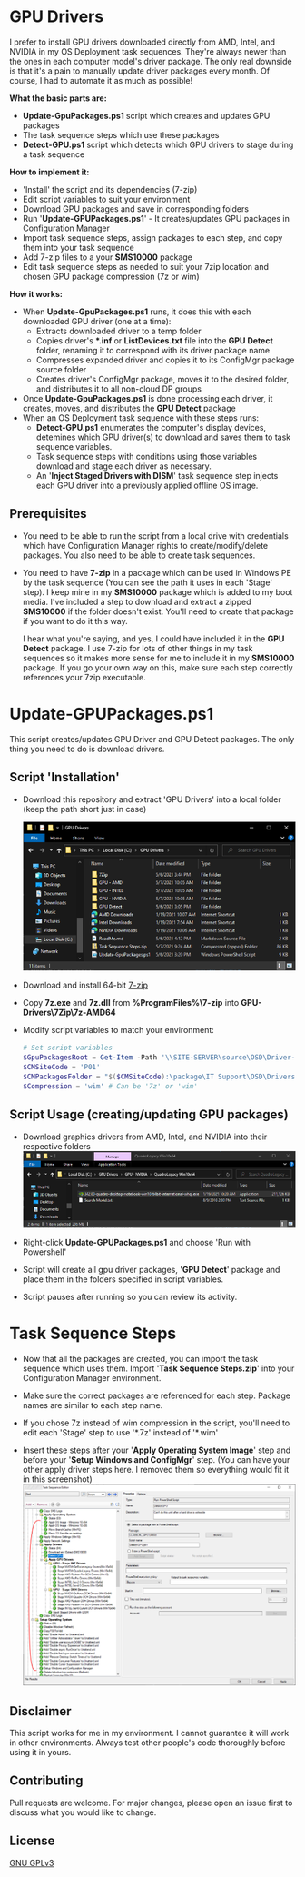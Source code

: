 # GPU Drivers

I prefer to install GPU drivers downloaded directly from AMD, Intel, and NVIDIA in my OS Deployment task sequences. They're always newer than the ones in each computer model's driver package. The only real downside is that it's a pain to manually update driver packages every month. Of course, I had to automate it as much as possible!

**What the basic parts are:**

* **Update-GpuPackages.ps1** script which creates and updates GPU packages
* The task sequence steps which use these packages
* **Detect-GPU.ps1** script which detects which GPU drivers to stage during a task sequence

**How to implement it:**

* 'Install' the script and its dependencies (7-zip)
* Edit script variables to suit your environment
* Download GPU packages and save in corresponding folders
* Run '**Update-GPUPackages.ps1**' - It creates/updates GPU packages in Configuration Manager
* Import task sequence steps, assign packages to each step, and copy them into your task sequence
* Add 7-zip files to a your **SMS10000** package
* Edit task sequence steps as needed to suit your 7zip location and chosen GPU package compression (7z or wim)

**How it works:**

* When **Update-GpuPackages.ps1** runs, it does this with each downloaded GPU driver (one at a time):
  * Extracts downloaded driver to a temp folder
  * Copies driver's **\*.inf** or **ListDevices.txt** file into the **GPU Detect** folder, renaming it to correspond with its driver package name
  * Compresses expanded driver and copies it to its ConfigMgr package source folder
  * Creates driver's ConfigMgr package, moves it to the desired folder, and distributes it to all non-cloud DP groups
* Once **Update-GpuPackages.ps1** is done processing each driver, it creates, moves, and distributes the **GPU Detect** package
* When an OS Deployment task sequence with these steps runs:
  * **Detect-GPU.ps1** enumerates the computer's display devices, detemines which GPU driver(s) to download and saves them to task sequence variables.
  * Task sequence steps with conditions using those variables download and stage each driver as necessary.
  * An '**Inject Staged Drivers with DISM**' task sequence step injects each GPU driver into a previously applied offline OS image.

## Prerequisites

* You need to be able to run the script from a local drive with credentials which have Configuration Manager rights to create/modify/delete packages. You also need to be able to create task sequences.

* You need to have **7-zip** in a package which can be used in Windows PE by the task sequence (You can see the path it uses in each 'Stage' step). I keep mine in my **SMS10000** package which is added to my boot media. I've included a step to download and extract a zipped **SMS10000** if the folder doesn't exist. You'll need to create that package if you want to do it this way.

  I hear what you're saying, and yes, I could have included it in the **GPU Detect** package. I use 7-zip for lots of other things in my task sequences so it makes more sense for me to include it in my **SMS10000** package. If you go your own way on this, make sure each step correctly references your 7zip executable.

# Update-GPUPackages.ps1

This script creates/updates GPU Driver and GPU Detect packages. The only thing you need to do is download drivers.

## Script 'Installation'

* Download this repository and extract 'GPU Drivers' into a local folder (keep the path short just in case)

  ![Screenshot01](https://github.com/dp250f/Documentation/blob/main/GPU-Drivers/Screenshot01.png?raw=true)

* Download and install 64-bit [7-zip](https://www.7-zip.org/)

* Copy **7z.exe** and **7z.dll** from **%ProgramFiles%\7-zip** into **GPU-Drivers\7Zip\7z-AMD64**

* Modify script variables to match your environment:
  ```powershell
  # Set script variables
  $GpuPackagesRoot = Get-Item -Path '\\SITE-SERVER\source\OSD\Driver-Packages'
  $CMSiteCode = 'P01'
  $CMPackagesFolder = "$($CMSiteCode):\package\IT Support\OSD\Drivers"
  $Compression = 'wim' # Can be '7z' or 'wim'
  ```

## Script Usage (creating/updating GPU packages)

* Download graphics drivers from AMD, Intel, and NVIDIA into their respective folders
  ![Screenshot02](https://github.com/dp250f/Documentation/blob/main/GPU-Drivers/Screenshot02.png?raw=true)

* Right-click **Update-GPUPackages.ps1** and choose 'Run with Powershell'

* Script will create all gpu driver packages, '**GPU Detect**' package and place them in the folders specified in script variables.

* Script pauses after running so you can review its activity.

# Task Sequence Steps

* Now that all the packages are created, you can import the task sequence which uses them. Import '**Task Sequence Steps.zip**' into your Configuration Manager environment. 

* Make sure the correct packages are referenced for each step. Package names are similar to each step name.

* If you chose 7z instead of wim compression in the script, you'll need to edit each 'Stage' step to use '\*.7z' instead of '\*.wim'

* Insert these steps after your '**Apply Operating System Image**' step and before your '**Setup Windows and ConfigMgr**' step. (You can have your other apply driver steps here. I removed them so everything would fit it in this screenshot)
  ![Screenshot03](https://github.com/dp250f/Documentation/blob/main/GPU-Drivers/Screenshot03.png?raw=true)

## Disclaimer

This script works for me in my environment. I cannot guarantee it will work in other environments. Always test other people's code thoroughly before using it in yours.

## Contributing

Pull requests are welcome. For major changes, please open an issue first to discuss what you would like to change.

## License

[GNU GPLv3](https://choosealicense.com/licenses/gpl-3.0/)